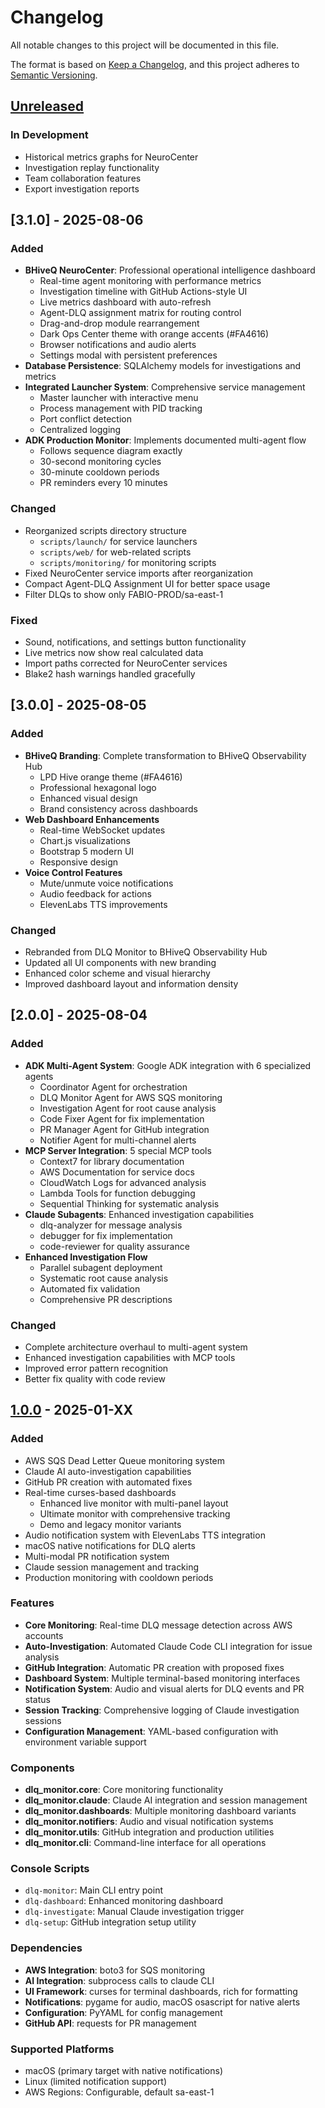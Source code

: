 # Changelog

All notable changes to this project will be documented in this file.

The format is based on [Keep a Changelog](https://keepachangelog.com/en/1.0.0/),
and this project adheres to [Semantic Versioning](https://semver.org/spec/v2.0.0.html).

## [Unreleased]

### In Development
- Historical metrics graphs for NeuroCenter
- Investigation replay functionality
- Team collaboration features
- Export investigation reports

## [3.1.0] - 2025-08-06

### Added
- **BHiveQ NeuroCenter**: Professional operational intelligence dashboard
  - Real-time agent monitoring with performance metrics
  - Investigation timeline with GitHub Actions-style UI
  - Live metrics dashboard with auto-refresh
  - Agent-DLQ assignment matrix for routing control
  - Drag-and-drop module rearrangement
  - Dark Ops Center theme with orange accents (#FA4616)
  - Browser notifications and audio alerts
  - Settings modal with persistent preferences
- **Database Persistence**: SQLAlchemy models for investigations and metrics
- **Integrated Launcher System**: Comprehensive service management
  - Master launcher with interactive menu
  - Process management with PID tracking
  - Port conflict detection
  - Centralized logging
- **ADK Production Monitor**: Implements documented multi-agent flow
  - Follows sequence diagram exactly
  - 30-second monitoring cycles
  - 30-minute cooldown periods
  - PR reminders every 10 minutes

### Changed
- Reorganized scripts directory structure
  - `scripts/launch/` for service launchers
  - `scripts/web/` for web-related scripts
  - `scripts/monitoring/` for monitoring scripts
- Fixed NeuroCenter service imports after reorganization
- Compact Agent-DLQ Assignment UI for better space usage
- Filter DLQs to show only FABIO-PROD/sa-east-1

### Fixed
- Sound, notifications, and settings button functionality
- Live metrics now show real calculated data
- Import paths corrected for NeuroCenter services
- Blake2 hash warnings handled gracefully

## [3.0.0] - 2025-08-05

### Added
- **BHiveQ Branding**: Complete transformation to BHiveQ Observability Hub
  - LPD Hive orange theme (#FA4616)
  - Professional hexagonal logo
  - Enhanced visual design
  - Brand consistency across dashboards
- **Web Dashboard Enhancements**
  - Real-time WebSocket updates
  - Chart.js visualizations
  - Bootstrap 5 modern UI
  - Responsive design
- **Voice Control Features**
  - Mute/unmute voice notifications
  - Audio feedback for actions
  - ElevenLabs TTS improvements

### Changed
- Rebranded from DLQ Monitor to BHiveQ Observability Hub
- Updated all UI components with new branding
- Enhanced color scheme and visual hierarchy
- Improved dashboard layout and information density

## [2.0.0] - 2025-08-04

### Added
- **ADK Multi-Agent System**: Google ADK integration with 6 specialized agents
  - Coordinator Agent for orchestration
  - DLQ Monitor Agent for AWS SQS monitoring
  - Investigation Agent for root cause analysis
  - Code Fixer Agent for fix implementation
  - PR Manager Agent for GitHub integration
  - Notifier Agent for multi-channel alerts
- **MCP Server Integration**: 5 special MCP tools
  - Context7 for library documentation
  - AWS Documentation for service docs
  - CloudWatch Logs for advanced analysis
  - Lambda Tools for function debugging
  - Sequential Thinking for systematic analysis
- **Claude Subagents**: Enhanced investigation capabilities
  - dlq-analyzer for message analysis
  - debugger for fix implementation
  - code-reviewer for quality assurance
- **Enhanced Investigation Flow**
  - Parallel subagent deployment
  - Systematic root cause analysis
  - Automated fix validation
  - Comprehensive PR descriptions

### Changed
- Complete architecture overhaul to multi-agent system
- Enhanced investigation capabilities with MCP tools
- Improved error pattern recognition
- Better fix quality with code review

## [1.0.0] - 2025-01-XX

### Added
- AWS SQS Dead Letter Queue monitoring system
- Claude AI auto-investigation capabilities
- GitHub PR creation with automated fixes
- Real-time curses-based dashboards
  - Enhanced live monitor with multi-panel layout
  - Ultimate monitor with comprehensive tracking
  - Demo and legacy monitor variants
- Audio notification system with ElevenLabs TTS integration
- macOS native notifications for DLQ alerts
- Multi-modal PR notification system
- Claude session management and tracking
- Production monitoring with cooldown periods

### Features
- **Core Monitoring**: Real-time DLQ message detection across AWS accounts
- **Auto-Investigation**: Automated Claude Code CLI integration for issue analysis
- **GitHub Integration**: Automatic PR creation with proposed fixes
- **Dashboard System**: Multiple terminal-based monitoring interfaces
- **Notification System**: Audio and visual alerts for DLQ events and PR status
- **Session Tracking**: Comprehensive logging of Claude investigation sessions
- **Configuration Management**: YAML-based configuration with environment variable support

### Components
- **dlq_monitor.core**: Core monitoring functionality
- **dlq_monitor.claude**: Claude AI integration and session management
- **dlq_monitor.dashboards**: Multiple monitoring dashboard variants
- **dlq_monitor.notifiers**: Audio and visual notification systems
- **dlq_monitor.utils**: GitHub integration and production utilities
- **dlq_monitor.cli**: Command-line interface for all operations

### Console Scripts
- `dlq-monitor`: Main CLI entry point
- `dlq-dashboard`: Enhanced monitoring dashboard
- `dlq-investigate`: Manual Claude investigation trigger
- `dlq-setup`: GitHub integration setup utility

### Dependencies
- **AWS Integration**: boto3 for SQS monitoring
- **AI Integration**: subprocess calls to claude CLI
- **UI Framework**: curses for terminal dashboards, rich for formatting
- **Notifications**: pygame for audio, macOS osascript for native alerts
- **Configuration**: PyYAML for config management
- **GitHub API**: requests for PR management

### Supported Platforms
- macOS (primary target with native notifications)
- Linux (limited notification support)
- AWS Regions: Configurable, default sa-east-1

[Unreleased]: https://github.com/fabiosantos/lpd-claude-code-monitor/compare/v1.0.0...HEAD
[1.0.0]: https://github.com/fabiosantos/lpd-claude-code-monitor/releases/tag/v1.0.0